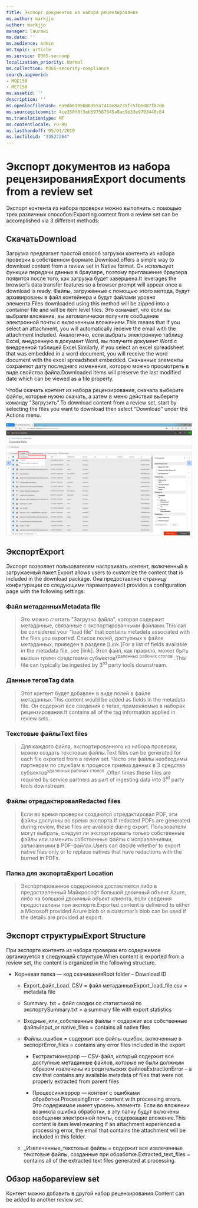 ```yaml
---
title: Экспорт документов из набора рецензирования
ms.author: markjjo
author: markjjo
manager: laurawi
ms.date: ''
ms.audience: Admin
ms.topic: article
ms.service: O365-seccomp
localization_priority: Normal
ms.collection: M365-security-compliance
search.appverid:
- MOE150
- MET150
ms.assetid: ''
description: ''
ms.openlocfilehash: ea9db6d95b003b5a741ae8a235fc5f06087f87d6
ms.sourcegitcommit: 4ce350f8f3eb597587945a8ac9b33e9793440c64
ms.translationtype: MT
ms.contentlocale: ru-RU
ms.lasthandoff: 05/01/2019
ms.locfileid: "33527264"
---
```

# <a name="export-documents-from-a-review-set"></a><span data-ttu-id="c4a09-102">Экспорт документов из набора рецензирования</span><span class="sxs-lookup"><span data-stu-id="c4a09-102">Export documents from a review set</span></span>

<span data-ttu-id="c4a09-103">Экспорт контента из набора проверки можно выполнить с помощью трех различных способов:</span><span class="sxs-lookup"><span data-stu-id="c4a09-103">Exporting content from a review set can be accomplished via 3 different methods:</span></span>

## <a name="download"></a><span data-ttu-id="c4a09-104">Скачать</span><span class="sxs-lookup"><span data-stu-id="c4a09-104">Download</span></span>

<span data-ttu-id="c4a09-105">Загрузка предлагает простой способ загрузки контента из набора проверки в собственном формате.</span><span class="sxs-lookup"><span data-stu-id="c4a09-105">Download offers a simple way to download content from a review set in Native format.</span></span> <span data-ttu-id="c4a09-106">Он использует функции передачи данных в браузере, поэтому приглашение браузера появится после того, как загрузка будет завершена.</span><span class="sxs-lookup"><span data-stu-id="c4a09-106">It leverages the browser’s data transfer features so a browser prompt will appear once a download is ready.</span></span> <span data-ttu-id="c4a09-107">Файлы, загруженные с помощью этого метода, будут архивированы в файл контейнера и будут файлами уровня элемента.</span><span class="sxs-lookup"><span data-stu-id="c4a09-107">Files downloaded using this method will be zipped into a container file and will be item level files.</span></span> <span data-ttu-id="c4a09-108">Это означает, что если вы выбрали вложение, вы автоматически получите сообщение электронной почты с включенным вложением.</span><span class="sxs-lookup"><span data-stu-id="c4a09-108">This means that if you select an attachment, you will automatically receive the email with the attachment included.</span></span> <span data-ttu-id="c4a09-109">Аналогично, если выбрать электронную таблицу Excel, внедренную в документ Word, вы получите документ Word с внедренной таблицей Excel.</span><span class="sxs-lookup"><span data-stu-id="c4a09-109">Similarly, if you select an excel spreadsheet that was embedded in a word document, you will receive the word document with the excel spreadsheet embedded.</span></span> <span data-ttu-id="c4a09-110">Скачанные элементы сохраняют дату последнего изменения, которую можно просмотреть в виде свойства файла.</span><span class="sxs-lookup"><span data-stu-id="c4a09-110">Downloaded items will preserve the last modified date which can be viewed as a file property.</span></span>

<span data-ttu-id="c4a09-111">Чтобы скачать контент из набора рецензирования, сначала выберите файлы, которые нужно скачать, а затем в меню действия выберите команду "Загрузить".</span><span class="sxs-lookup"><span data-stu-id="c4a09-111">To download content from a review set, start by selecting the files you want to download then select “Download” under the Actions menu.</span></span>

![Снимок экрана с автоматически созданным описанием компьютера](../media/eDiscoDownload.png)

## <a name="export"></a><span data-ttu-id="c4a09-113">Экспорт</span><span class="sxs-lookup"><span data-stu-id="c4a09-113">Export</span></span>

<span data-ttu-id="c4a09-114">Экспорт позволяет пользователям настраивать контент, включенный в загружаемый пакет.</span><span class="sxs-lookup"><span data-stu-id="c4a09-114">Export allows users to customize the content that is included in the download package.</span></span> <span data-ttu-id="c4a09-115">Она предоставляет страницу конфигурации со следующими параметрами:</span><span class="sxs-lookup"><span data-stu-id="c4a09-115">It provides a configuration page with the following settings:</span></span>

### <a name="metadata-file"></a><span data-ttu-id="c4a09-116">Файл метаданных</span><span class="sxs-lookup"><span data-stu-id="c4a09-116">Metadata file</span></span>

> <span data-ttu-id="c4a09-117">Это можно считать "Загрузка файла", которая содержит метаданные, связанные с экспортированными файлами.</span><span class="sxs-lookup"><span data-stu-id="c4a09-117">This can be considered your “load file” that contains metadata associated with the files you exported.</span></span> <span data-ttu-id="c4a09-118">Список полей, доступных в файле метаданных, приведен в разделе \[Link.\]</span><span class="sxs-lookup"><span data-stu-id="c4a09-118">For a list of fields available in the metadata file, see \[link\].</span></span> <span data-ttu-id="c4a09-119">Этот файл, как правило, может быть вызван тремя средствами субъектов<sup>удаленных рабочих столов</sup> .</span><span class="sxs-lookup"><span data-stu-id="c4a09-119">This file can typically be ingested by 3<sup>rd</sup> party tools downstream.</span></span>

### <a name="tag-data"></a><span data-ttu-id="c4a09-120">Данные тегов</span><span class="sxs-lookup"><span data-stu-id="c4a09-120">Tag data</span></span>

> <span data-ttu-id="c4a09-121">Этот контент будет добавлен в виде полей в файле метаданных.</span><span class="sxs-lookup"><span data-stu-id="c4a09-121">This content would be added as fields in the metadata file.</span></span> <span data-ttu-id="c4a09-122">Он содержит все сведения о тегах, применяемые в наборах рецензирования.</span><span class="sxs-lookup"><span data-stu-id="c4a09-122">It contains all of the tag information applied in review sets.</span></span>

### <a name="text-files"></a><span data-ttu-id="c4a09-123">Текстовые файлы</span><span class="sxs-lookup"><span data-stu-id="c4a09-123">Text files</span></span>

> <span data-ttu-id="c4a09-124">Для каждого файла, экспортированного из набора проверки, можно создать текстовые файлы.</span><span class="sxs-lookup"><span data-stu-id="c4a09-124">Text files can be generated for each file exported from a review set.</span></span> <span data-ttu-id="c4a09-125">Часто эти файлы необходимы партнерам по службам в процессе приема данных в 3 средства субъектов<sup>удаленных рабочих столов</sup> .</span><span class="sxs-lookup"><span data-stu-id="c4a09-125">Often times these files are required by service partners as part of ingesting data into 3<sup>rd</sup> party tools downstream.</span></span>

### <a name="redacted-files"></a><span data-ttu-id="c4a09-126">Файлы отредактировал</span><span class="sxs-lookup"><span data-stu-id="c4a09-126">Redacted files</span></span>

> <span data-ttu-id="c4a09-127">Если во время проверки создаются отредактировал PDF, эти файлы доступны во время экспорта.</span><span class="sxs-lookup"><span data-stu-id="c4a09-127">If redacted PDFs are generated during review, these files are available during export.</span></span> <span data-ttu-id="c4a09-128">Пользователи могут выбрать, следует ли экспортировать только собственные файлы или заменить собственные файлы с исправлениями, записанными в PDF-файлах.</span><span class="sxs-lookup"><span data-stu-id="c4a09-128">Users can decide whether to export native files only or to replace natives that have redactions with the burned in PDFs.</span></span>

### <a name="export-location"></a><span data-ttu-id="c4a09-129">Папка для экспорта</span><span class="sxs-lookup"><span data-stu-id="c4a09-129">Export Location</span></span>

> <span data-ttu-id="c4a09-130">Экспортированное содержимое доставляется либо в предоставленный Майкрософт большой двоичный объект Azure, либо на большой двоичный объект клиента, если сведения предоставлены при экспорте.</span><span class="sxs-lookup"><span data-stu-id="c4a09-130">Exported content is delivered to either a Microsoft provided Azure blob or a customer’s blob can be used if the details are provided at export.</span></span>

## <a name="export-structure"></a><span data-ttu-id="c4a09-131">Экспорт структуры</span><span class="sxs-lookup"><span data-stu-id="c4a09-131">Export Structure</span></span>

<span data-ttu-id="c4a09-132">При экспорте контента из набора проверки его содержимое организуется в следующей структуре.</span><span class="sxs-lookup"><span data-stu-id="c4a09-132">When content is exported from a review set, the content is organized in the following structure.</span></span>

  - <span data-ttu-id="c4a09-133">Корневая папка — код скачивания</span><span class="sxs-lookup"><span data-stu-id="c4a09-133">Root folder – Download ID</span></span>
    
      - <span data-ttu-id="c4a09-134">Export\_файл\_Load. CSV = файл метаданных</span><span class="sxs-lookup"><span data-stu-id="c4a09-134">Export\_load\_file.csv = metadata file</span></span>
    
      - <span data-ttu-id="c4a09-135">Summary. txt = файл сводки со статистикой по экспорту</span><span class="sxs-lookup"><span data-stu-id="c4a09-135">Summary.txt = a summary file with export statistics</span></span>
    
      - <span data-ttu-id="c4a09-136">Входные\_или\_собственные файлы = содержит все собственные файлы</span><span class="sxs-lookup"><span data-stu-id="c4a09-136">Input\_or native\_files = contains all native files</span></span>
    
      - <span data-ttu-id="c4a09-137">Файлы\_ошибок = содержит все файлы ошибок, включенные в экспорт</span><span class="sxs-lookup"><span data-stu-id="c4a09-137">Error\_files = contains any error files included in the export</span></span>
        
          - <span data-ttu-id="c4a09-138">Екстрактионеррор — CSV-файл, который содержит все доступные метаданные файлов, которые не были должным образом извлечены из родительских файлов</span><span class="sxs-lookup"><span data-stu-id="c4a09-138">ExtractionError – a csv that contains any available metadata of files that were not properly extracted from parent files</span></span>
        
          - <span data-ttu-id="c4a09-139">Процессинжеррор — контент с ошибками обработки.</span><span class="sxs-lookup"><span data-stu-id="c4a09-139">ProcessingError – content with processing errors.</span></span> <span data-ttu-id="c4a09-140">Это содержимое имеет уровень элемента. Если во вложении возникла ошибка обработки, в эту папку будут включены сообщения электронной почты, содержащие вложение.</span><span class="sxs-lookup"><span data-stu-id="c4a09-140">This content is item level meaning if an attachment experienced a processing error, the email that contains the attachment will be included in this folder.</span></span>
    
      - <span data-ttu-id="c4a09-141">\_Извлеченные\_текстовые файлы = содержит все извлеченные текстовые файлы, созданные при обработке.</span><span class="sxs-lookup"><span data-stu-id="c4a09-141">Extracted\_text\_files = contains all of the extracted text files generated at processing.</span></span>

## <a name="review-set"></a><span data-ttu-id="c4a09-142">Обзор набора</span><span class="sxs-lookup"><span data-stu-id="c4a09-142">review set</span></span>

<span data-ttu-id="c4a09-143">Контент можно добавить в другой набор рецензирования.</span><span class="sxs-lookup"><span data-stu-id="c4a09-143">Content can be added to another review set.</span></span>